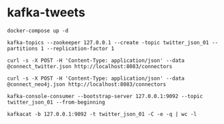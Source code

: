 # kafka-tweets

`docker-compose up -d`

`kafka-topics --zookeeper 127.0.0.1 --create -topic twitter_json_01 --partitions 1 --replication-factor 1`

`curl -s -X POST -H 'Content-Type: application/json' --data @connect_twitter.json http://localhost:8083/connectors`

`curl -s -X POST -H 'Content-Type: application/json' --data @connect_neo4j.json http://localhost:8083/connectors`

`kafka-console-consumer --bootstrap-server 127.0.0.1:9092 --topic twitter_json_01 --from-beginning`

`kafkacat -b 127.0.0.1:9092 -t twitter_json_01 -C -e -q | wc -l`

[//]: # (TODO: figure out a way to retain twitter_json_01 even after `docker-compose down`)

[//]: # (TODO: no data in neo4j)

[//]: # (TODO: consider creating a Neo4j custom Docker image that contains both APOC and GDS so it doesn't need to download each time `docker-compose` is run)

[//]: # (TODO: wait for Neo4j to spin-up before Connect attempts to send messages to it)

[//]: # (TODO: consider removing `twitter-producer` and Gradle stuff because this is now being done by Connect)

[//]: # (TODO: include a narrative in README.md that shows what's happening, where to put credentials, etc... Add diagrams)